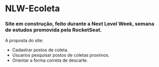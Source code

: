 # NLW-Ecoleta
### Site em construção, feito durante a Next Level Week, semana de estudos promovida pela RocketSeat.

A proposta do site:

- Cadastrar postos de coleta.
- Usuarios pesquisar postos de coletas proximos.
- Orientar a forma correta de descarte.
